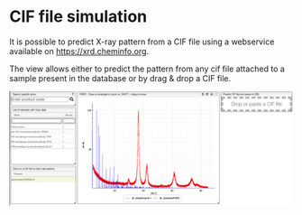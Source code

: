 # CIF file simulation

It is possible to predict X-ray pattern from a CIF file using a webservice available on https://xrd.cheminfo.org.

The view allows either to predict the pattern from any cif file attached to a sample present in the database or by
drag & drop a CIF file.

<img src="simulation.png">